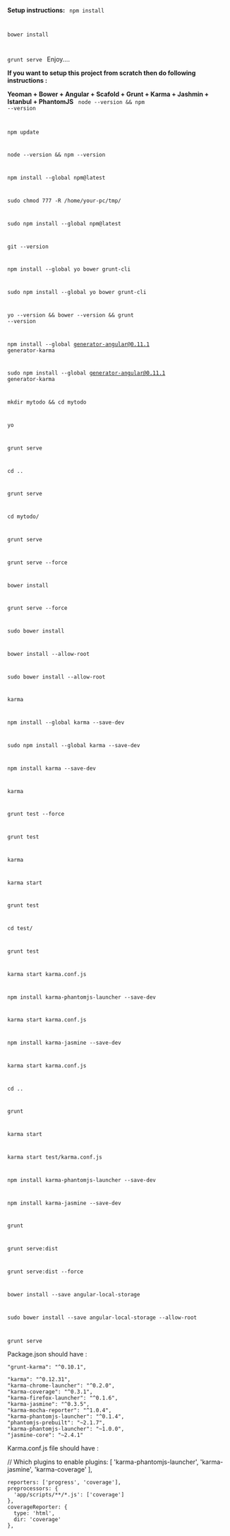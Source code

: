 
<b>Setup instructions: </b>
<code>
npm install

bower install

grunt serve
</code>
Enjoy....

<b>If you want to setup this project from scratch then do following instructions :

Yeoman + Bower + Angular + Scafold + Grunt + Karma + Jashmin + Istanbul + PhantomJS</b>
<code>
  node --version && npm --version 
  
  npm update 
  
  node --version && npm --version 
  
  npm install --global npm@latest 
  
  sudo chmod 777 -R /home/your-pc/tmp/ 
  
  sudo npm install --global npm@latest 
  
  git --version 
  
  npm install --global yo bower grunt-cli 
  
  sudo npm install --global yo bower grunt-cli 
  
  yo --version && bower --version && grunt --version 
  
  npm install --global generator-angular@0.11.1 generator-karma 
  
  sudo npm install --global generator-angular@0.11.1 generator-karma 
  
  mkdir mytodo && cd mytodo 
  
  yo 
  
  grunt serve 
  
  cd .. 
  
  grunt serve 
  
  cd mytodo/ 
  
  grunt serve 
  
  grunt serve --force 
  
  bower install 
  
  grunt serve --force 
  
  sudo bower install 
  
  bower install --allow-root  
  
  sudo bower install --allow-root  
  
  karma 
  
  npm install --global karma --save-dev 
  
  sudo npm install --global karma --save-dev 
  
  npm install karma --save-dev 
  
  karma 
  
  grunt test --force 
  
  grunt test 
  
  karma 
  
  karma start 
  
  grunt test 
  
  cd test/ 
  
  grunt test 
  
  karma start karma.conf.js 
  
  npm install karma-phantomjs-launcher --save-dev 
  
  karma start karma.conf.js 
  
  npm install karma-jasmine --save-dev 
  
  karma start karma.conf.js 
  
   cd .. 
   
   grunt 
   
   karma start 
   
   karma start test/karma.conf.js
   
   npm install karma-phantomjs-launcher --save-dev 
   
   npm install karma-jasmine --save-dev 
   
   grunt 
   
   grunt serve:dist 
   
   grunt serve:dist --force 
   
   bower install --save angular-local-storage 
   
   sudo bower install --save angular-local-storage --allow-root 
   
   grunt serve
</code>

Package.json should have :

    "grunt-karma": "^0.10.1",
  
    "karma": "^0.12.31",
    "karma-chrome-launcher": "^0.2.0",
    "karma-coverage": "^0.3.1",
    "karma-firefox-launcher": "^0.1.6",
    "karma-jasmine": "^0.3.5",
    "karma-mocha-reporter": "^1.0.4",
    "karma-phantomjs-launcher": "^0.1.4",
    "phantomjs-prebuilt": "~2.1.7",
    "karma-phantomjs-launcher": "~1.0.0",
    "jasmine-core": "~2.4.1"

Karma.conf.js file should have : 

// Which plugins to enable
    plugins: [
      'karma-phantomjs-launcher',
      'karma-jasmine',
      'karma-coverage'
    ],

  
    

    reporters: ['progress', 'coverage'],  
    preprocessors: {  
      'app/scripts/**/*.js': ['coverage']
    },
    coverageReporter: {  
      type: 'html',
      dir: 'coverage'
    },
